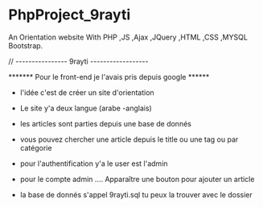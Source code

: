 # PhpProject_9rayti
An Orientation website  With PHP ,JS ,Ajax ,JQuery ,HTML ,CSS ,MYSQL Bootstrap.


// ---------------- 9rayti ------------------

******* Pour le front-end je l'avais pris depuis google ******

- l'idée c'est de créer un site d'orientation 

- Le site y'a deux langue (arabe -anglais)

- les articles sont parties depuis une base de donnés 

- vous pouvez chercher une article depuis le title ou une tag ou par catégorie 

- pour l'authentification y'a le user est l'admin 

- pour le compte admin .... Apparaître une bouton pour ajouter un article

- la base de donnés s'appel 9rayti.sql tu peux la trouver avec le dossier 
